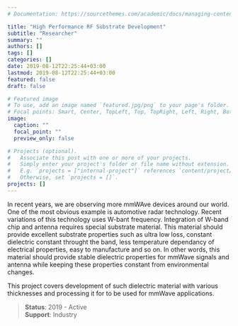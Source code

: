 ```yaml
---
# Documentation: https://sourcethemes.com/academic/docs/managing-content/

title: "High Performance RF Substrate Development"
subtitle: "Researcher"
summary: ""
authors: []
tags: []
categories: []
date: 2019-08-12T22:25:44+03:00
lastmod: 2019-08-12T22:25:44+03:00
featured: false
draft: false

# Featured image
# To use, add an image named `featured.jpg/png` to your page's folder.
# Focal points: Smart, Center, TopLeft, Top, TopRight, Left, Right, BottomLeft, Bottom, BottomRight.
image:
  caption: ""
  focal_point: ""
  preview_only: false

# Projects (optional).
#   Associate this post with one or more of your projects.
#   Simply enter your project's folder or file name without extension.
#   E.g. `projects = ["internal-project"]` references `content/project/deep-learning/index.md`.
#   Otherwise, set `projects = []`.
projects: []
---
```

In recent years, we are observing more mmWAve devices around our world. One of the most obvious example is automotive radar technology. Recent variations of this technology uses W-bant frequency. Integration of W-band chip and antenna requires special substrate material. This material should provide excellent substrate properties such as ultra low loss, constant dielectric constant throught the band, less temperature dependancy of electrical properties, easy to manufacture and so on. In other words, this material should provide stable dielectric properties for mmWave signals and antenna while keeping these properties constant from environmental changes.

This project covers development of such dielectric material with various thicknesses and processing it for to be used for mmWave applications. 

> **Status**: 2019 - Active  
  **Support**: Industry